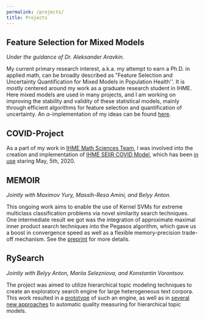```yaml
---
permalink: /projects/
title: Projects
---
```


## Feature Selection for Mixed Models
*Under the guidance of Dr. Aleksander Aravkin.*

My current primary research interest, a.k.a. my attempt to earn a Ph.D. in applied math, can be broadly described as "Feature Selection and Uncertainty Quantification for Mixed Models in Population Health''. It is mostly centered around my work as a graduate research student in IHME. Here mixed models are used in many projects, and I am working on improving the stability and validity of these statistical models, mainly through efficient algorithms for feature selection and quantification of uncertainty. An $\alpha$-implementation of my ideas can be found [here](https://github.com/aksholokhov/skmixed).

## COVID-Project
As a part of my work in [IHME Math Sciences Team](https://github.com/ihmeuw-msca), I was involved into the creation and implementation of [IHME SEIIR COVID Model](http://www.healthdata.org/sites/default/files/files/Projects/COVID/Estimation_update_050420.pdf), which has been [in use](https://covid19.healthdata.org/projections) staring May, 5th, 2020.

## MEMOIR
*Jointly with Maximov Yury, Massih-Resa Amini, and Belyy Anton.*

This ongoing work aims to enable the use of Kernel SVMs for extreme multiclass classification problems via novel similarity search techniques. One intermediate result we got was the integration of approximate maximal inner product search techniques into the Pegasos algorithm, which gave us a boost in convergence speed as well as a flexible memory-precision trade-off mechanism. See the [preprint](https://arxiv.org/abs/1811.09863) for more details.

## RySearch
*Jointly with Belyy Anton, Mariia Selezniova, and Konstantin Vorontsov.*

The project was aimed to utilize hierarchical topic modeling techniques to create an exploratory search engine for large heterogeneous text corpora. This work resulted in a [prototype](https://github.com/AVBelyy/Rysearch/graphs/contributors) of such an engine, as well as in [several new approaches](http://www.dialog-21.ru/media/4562/belyyavplusetal.pdf) to automatic quality measuring for hierarchical topic models. 